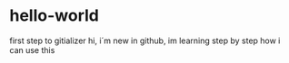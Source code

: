 # hello-world
first step to gitializer
hi, i´m new in github, im learning step by step how i can use this
